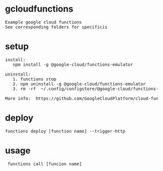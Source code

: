 # gcloudfunctions
<pre>
Example google cloud functions 
See corresponding folders for specificis
</pre>

# setup
<pre>
install: 
   npm install -g @google-cloud/functions-emulator
   
uninstall:
   1. functions stop
   2. npm uninstall -g @google-cloud/functions-emulator
   3. rm -rf  ~/.config/configstore/@google-cloud/functions-emulator/

More info:  https://github.com/GoogleCloudPlatform/cloud-functions-emulator/
</pre>

# deploy
<pre>
functions deploy [function name] --trigger-http
</pre>

# usage
<pre>
 functions call [funcion name]
</pre>

